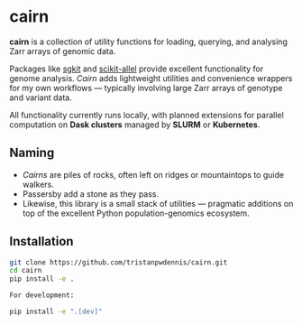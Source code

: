 # cairn

**cairn** is a collection of utility functions for loading, querying, and analysing Zarr arrays of genomic data.

Packages like [sgkit](https://pystatgen.github.io/sgkit/) and [scikit-allel](https://scikit-allel.readthedocs.io/) provide excellent functionality for genome analysis. *Cairn* adds lightweight utilities and convenience wrappers for my own workflows — typically involving large Zarr arrays of genotype and variant data.

All functionality currently runs locally, with planned extensions for parallel computation on **Dask clusters** managed by **SLURM** or **Kubernetes**.

## Naming

- *Cairns* are piles of rocks, often left on ridges or mountaintops to guide walkers.  
- Passersby add a stone as they pass.  
- Likewise, this library is a small stack of utilities — pragmatic additions on top of the excellent Python population-genomics ecosystem.


## Installation

```bash
git clone https://github.com/tristanpwdennis/cairn.git
cd cairn
pip install -e .

For development:

pip install -e ".[dev]"
